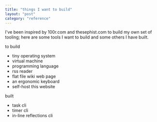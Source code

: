 ```yaml
---
title: "things I want to build"
layout: "post"
category: "reference"
---
```


I've been inspired by 100r.com and thesephist.com to build my 
own set of tooling; here are some tools I want to build
and some others I have built.

to build
- tiny operating system
- virtual machine 
- programming language 
- rss reader
- flat file wiki web page
- an ergonomic keyboard
- self-host this website

built
- task cli
- timer cli
- in-line reflections cli